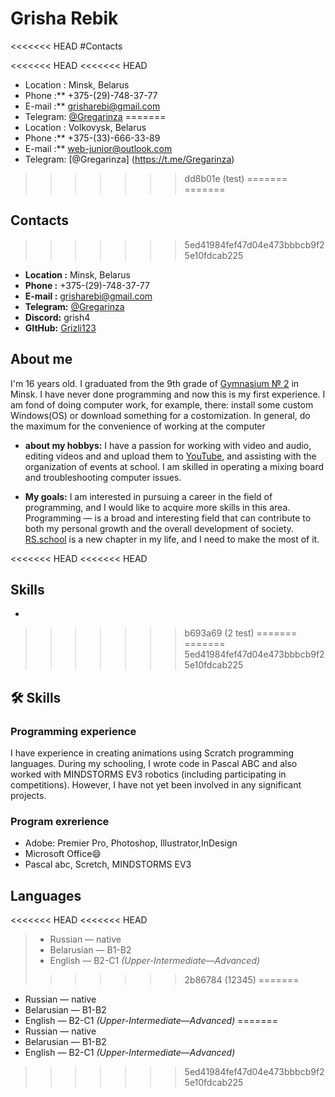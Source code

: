 # Grisha Rebik

<<<<<<< HEAD
#Contacts

<<<<<<< HEAD
<<<<<<< HEAD
* Location : Minsk, Belarus
* Phone :** +375-(29)-748-37-77
* E-mail :** <grisharebi@gmail.com>
* Telegram: [@Gregarinza](https://t.me/Gregarinza)
=======
* Location : Volkovysk, Belarus
* Phone :** +375-(33)-666-33-89
* E-mail :** <web-junior@outlook.com>
* Telegram: [@Gregarinza] (https://t.me/Gregarinza)
>>>>>>> dd8b01e (test)
=======
=======
## Contacts

>>>>>>> 5ed41984fef47d04e473bbbcb9f25e10fdcab225
* **Location :** Minsk, Belarus
* **Phone :** +375-(29)-748-37-77
* **E-mail :** <grisharebi@gmail.com>
* **Telegram:** [@Gregarinza](https://t.me/Gregarinza)
* **Discord:** grish4
* **GItHub:** [Grizli123](https://github.com/Grizli123)
## About me
I'm 16 years old. I graduated from the 9th grade of [Gymnasium № 2](https://gymn2.schools.by/) in Minsk. I have never done programming and now this is my first experience.
I am fond of doing computer work, for example, there: install some custom Windows(OS) or download something for a costomization. In general, do the maximum for the convenience of working at the computer

* **about my hobbys:**
I have a passion for working with video and audio, editing videos and and upload them to [YouTube](https://youtube.com/@thegregari9972?si=oFKapGtAOu6X9SGL), and assisting with the organization of events at school. I am skilled in operating a mixing board and troubleshooting computer issues.

* **My goals:**
I am interested in pursuing a career in the field of programming, and I would like to acquire more skills in this area. Programming — is a broad and interesting field that can contribute to both my personal growth and the overall development of society.
[RS.school](https://rs.school/) is a new chapter in my life, and I need to make the most of it.

<<<<<<< HEAD
<<<<<<< HEAD
##  Skills
* 
>>>>>>> b693a69 (2 test)
=======
=======
>>>>>>> 5ed41984fef47d04e473bbbcb9f25e10fdcab225
## 🛠 Skills

### Programming experience
I have experience in creating animations using Scratch programming languages. During my schooling, I wrote code in Pascal ABC and also worked with MINDSTORMS EV3 robotics (including participating in competitions). However, I have not yet been involved in any significant projects.
### Program exrerience 
* Adobe: Premier Pro, Photoshop, Illustrator,InDesign
* Microsoft Office😄
* Pascal abc, Scretch, MINDSTORMS EV3

## Languages
<<<<<<< HEAD
<<<<<<< HEAD
>* Russian — native
>* Belarusian — B1-B2
>* English — B2-C1 *(Upper-Intermediate—Advanced)*
>>>>>>> 2b86784 (12345)
=======
* Russian — native
* Belarusian — B1-B2
* English — B2-C1 *(Upper-Intermediate—Advanced)*
=======
* Russian — native
* Belarusian — B1-B2
* English — B2-C1 *(Upper-Intermediate—Advanced)*

>>>>>>> 5ed41984fef47d04e473bbbcb9f25e10fdcab225

